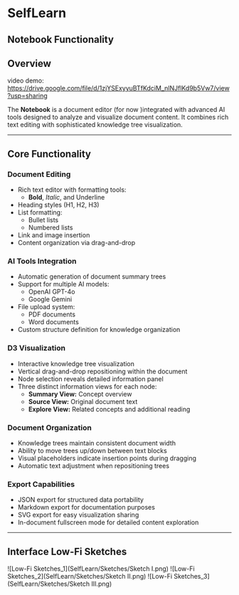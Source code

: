 # SelfLearn

## Notebook Functionality

## Overview

video demo: https://drive.google.com/file/d/1zjYSExyyuBTfKdciM_nlNJflKd9b5Vw7/view?usp=sharing 

The **Notebook** is a document editor (for now )integrated with advanced AI tools designed to analyze and visualize document content. It combines rich text editing with sophisticated knowledge tree visualization.

---

## Core Functionality

### Document Editing

- Rich text editor with formatting tools:
  - **Bold**, *Italic*, and Underline
- Heading styles (H1, H2, H3)
- List formatting:
  - Bullet lists
  - Numbered lists
- Link and image insertion
- Content organization via drag-and-drop

### AI Tools Integration

- Automatic generation of document summary trees
- Support for multiple AI models:
  - OpenAI GPT-4o
  - Google Gemini
- File upload system:
  - PDF documents
  - Word documents
- Custom structure definition for knowledge organization

### D3 Visualization

- Interactive knowledge tree visualization
- Vertical drag-and-drop repositioning within the document
- Node selection reveals detailed information panel
- Three distinct information views for each node:
  - **Summary View:** Concept overview
  - **Source View:** Original document text
  - **Explore View:** Related concepts and additional reading

### Document Organization

- Knowledge trees maintain consistent document width
- Ability to move trees up/down between text blocks
- Visual placeholders indicate insertion points during dragging
- Automatic text adjustment when repositioning trees

### Export Capabilities

- JSON export for structured data portability
- Markdown export for documentation purposes
- SVG export for easy visualization sharing
- In-document fullscreen mode for detailed content exploration

---

## Interface Low-Fi Sketches

![Low-Fi Sketches_1](SelfLearn/Sketches/Sketch I.png)
![Low-Fi Sketches_2](SelfLearn/Sketches/Sketch II.png)
![Low-Fi Sketches_3](SelfLearn/Sketches/Sketch III.png)

